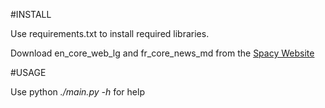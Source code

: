 
#INSTALL

Use requirements.txt to install required libraries.

Download en_core_web_lg and fr_core_news_md from the [Spacy Website](https://spacy.io/models)

#USAGE

Use python *./main.py -h* for help